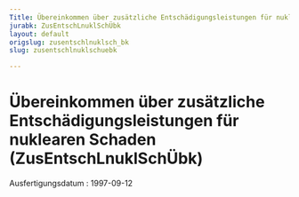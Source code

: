 ```yaml
---
Title: Übereinkommen über zusätzliche Entschädigungsleistungen für nuklearen  Schaden
jurabk: ZusEntschLnuklSchÜbk
layout: default
origslug: zusentschlnuklsch_bk
slug: zusentschlnuklschuebk

---
```


# Übereinkommen über zusätzliche Entschädigungsleistungen für nuklearen  Schaden (ZusEntschLnuklSchÜbk)

Ausfertigungsdatum
:   1997-09-12

